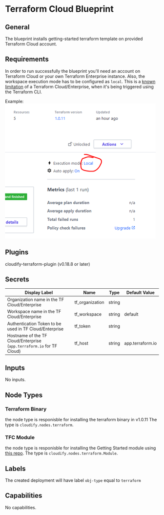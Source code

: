 # Terraform Cloud Blueprint

## General

The blueprint installs getting-started terraform template on provided Terraform Cloud account.

## Requirements

In order to run successfully the blueprint you'll need an account on Terraform Cloud or your 
own Terraform Enterprise instance. Also, the workspace execution mode has to be configured as 
`local`. This is a [known limitation](https://discuss.hashicorp.com/t/saving-a-generated-plan-is-currently-not-supported/2116) of a Terraform Cloud/Enterprise, when it's being triggered 
using the Terraform CLI.

Example:
![Workspace execution mode settings](execution_mode_local.png)

## Plugins

cloudify-terraform-plugin (v0.18.8 or later)

## Secrets

| Display Label                                                         | Name            | Type   | Default Value    |
| --------------------------------------------------------------------- | --------------- | ------ | ---------------- |
| Organization name in the TF Cloud/Enterprise                          | tf_organization | string |                  |
| Workspace name in the TF Cloud/Enterprise                             | tf_workspace    | string | default          |
| Authentication Token to be used in TF Cloud/Enterprise                | tf_token        | string |                  |
| Hostname of the TF Cloud/Enterprise (`app.terraform.io` for TF Cloud) | tf_host         | string | app.terraform.io |

## Inputs

No inputs.

## Node Types

### Terraform Binary
the node type is responisble for installing the terraform binary in v1.0.11
The type is `cloudify.nodes.terraform`. 

### TFC Module
the node type is responisble for installing the Getting Started module using [this repo](https://github.com/hashicorp/tfc-getting-started).
The type is `cloudify.nodes.terraform.Module`.

## Labels

The created deployment will have label `obj-type` equal to `terraform`

## Capabilities

No capabilities.
